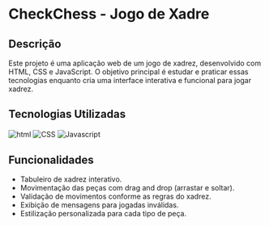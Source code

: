 # CheckChess - Jogo de Xadre

## Descrição

Este projeto é uma aplicação web de um jogo de xadrez, desenvolvido com HTML, CSS e JavaScript. O objetivo principal é estudar e praticar essas tecnologias enquanto cria uma interface interativa e funcional para jogar xadrez.

## Tecnologias Utilizadas

<div style="display:inline_block">
   <img alt="html"  align="center" src="https://img.shields.io/badge/HTML-239120?style=for-the-badge&logo=html5&logoColor=white"/>
   <img alt="CSS"  align="center" src="https://img.shields.io/badge/CSS-239120?&style=for-the-badge&logo=css3&logoColor=white"/>
   <img alt="Javascript"  align="center" src="https://img.shields.io/badge/JavaScript-323330?style=for-the-badge&logo=javascript&logoColor=F7DF1E"/>
</div>

## Funcionalidades

- Tabuleiro de xadrez interativo.
- Movimentação das peças com drag and drop (arrastar e soltar).
- Validação de movimentos conforme as regras do xadrez.
- Exibição de mensagens para jogadas inválidas.
- Estilização personalizada para cada tipo de peça.
